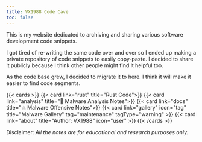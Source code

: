 ```yaml
---
title: VX1988 Code Cave
toc: false
---
```


This is my website dedicated to archiving and sharing various software development code snippets.

I got tired of re-writing the same code over and over so I ended up making a private repository of code snippets to easily copy-paste. I decided to share it publicly because I think other people might find it helpful too.

As the code base grew, I decided to migrate it to here. I think it will make it easier to find code segments.

{{< cards >}}
  {{< card link="rust" title="Rust Code">}}
  {{< card link="analysis" title="👾 Malware Analysis Notes">}}
  {{< card link="docs" title="💥 Malware Offensive Notes">}}
  {{< card link="gallery" icon="tag" title="Malware Gallery" tag="maintenance" tagType="warning" >}}
  {{< card link="about" title="Author: VX1988" icon="user" >}}
{{< /cards >}} 

Disclaimer: *All the notes are for educational and research purposes only.*
